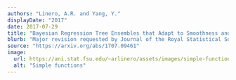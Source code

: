 ```yaml
---
authors: "Linero, A.R. and Yang, Y."
displayDate: "2017"
date: 2017-07-29
title: "Bayesian Regression Tree Ensembles that Adapt to Smoothness and Sparsity"
blurb: "Major revision requested by Journal of the Royal Statistical Society, Series B."
source: "https://arxiv.org/abs/1707.09461"
image:
  url: https://ani.stat.fsu.edu/~arlinero/assets/images/simple-functions-1.jpg
  alt: "Simple functions"
---
```

